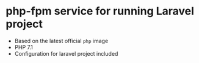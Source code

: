 # php-fpm service for running Laravel project

- Based on the latest official `php` image
- PHP 7.1
- Configuration for laravel project included